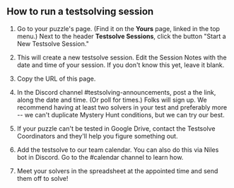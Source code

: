 ## How to run a testsolving session

1. Go to your puzzle's page. (Find it on the **Yours** page, linked in the top menu.) Next to the header **Testsolve Sessions**, click the button "Start a New Testsolve Session."

2. This will create a new testsolve session. Edit the Session Notes with the date and time of your session. If you don't know this yet, leave it blank.

3. Copy the URL of this page.

4. In the Discord channel #testsolving-announcements, post a the link, along the date and time. (Or poll for times.) Folks will sign up. We recommend having at least two solvers in your test and preferably more -- we can't duplicate Mystery Hunt conditions, but we can try our best.

5.  If your puzzle can't be tested in Google Drive, contact the Testsolve Coordinators and they'll help you figure something out.

6. Add the testsolve to our team calendar. You can also do this via Niles bot in Discord. Go to the #calendar channel to learn how.

7. Meet your solvers in the spreadsheet at the appointed time and send them off to solve!
